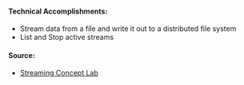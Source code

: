 #### Technical Accomplishments:
- Stream data from a file and write it out to a distributed file system
- List and Stop active streams
#### Source: 
- [Streaming Concept Lab](https://databricks-prod-cloudfront.cloud.databricks.com/public/4027ec902e239c93eaaa8714f173bcfc/632996160314877/288086402606599/2507171090954711/latest.html)
